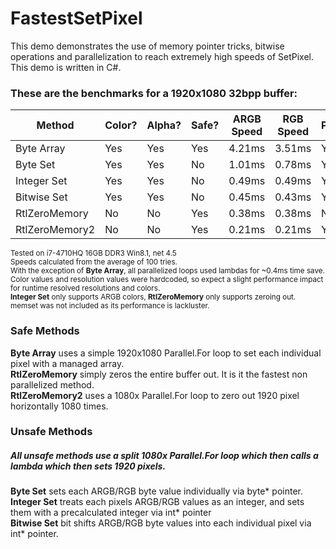 # FastestSetPixel
This demo demonstrates the use of memory pointer tricks, bitwise operations and parallelization to reach extremely high speeds of SetPixel. This demo is written in C#.

### These are the benchmarks for a 1920x1080 32bpp buffer:
| Method        | Color?        | Alpha?        | Safe?         | ARGB Speed    | RGB Speed     | Parallel.For? |
| ------------- | ------------- | ------------- | ------------- | ------------- | ------------- | ------------- |
| Byte Array    | Yes           | Yes           | Yes           | 4.21ms        | 3.51ms        | Yes           |
| Byte Set      | Yes           | Yes           | No            | 1.01ms        | 0.78ms        | Yes           |
| Integer Set   | Yes           | Yes           | No            | 0.49ms        | 0.49ms        | Yes           |
| Bitwise Set   | Yes           | Yes           | No            | 0.45ms        | 0.43ms        | Yes           |
| RtlZeroMemory | No            | No            | Yes           | 0.38ms        | 0.38ms        | No            |
| RtlZeroMemory2 | No           | No            | Yes           | 0.21ms        | 0.21ms        | Yes           |

<sub>Tested on i7-4710HQ 16GB DDR3 Win8.1, net 4.5<br/>
Speeds calculated from the average of 100 tries.<br/>
With the exception of **Byte Array**, all parallelized loops used lambdas for ~0.4ms time save.<br/>
Color values and resolution values were hardcoded, so expect a slight performance impact for runtime resolved resolutions and colors.<br/>
**Integer Set** only supports ARGB colors, **RtlZeroMemory** only supports zeroing out.<br/>
memset was not included as its performance is lackluster.
</sub>

### Safe Methods
**Byte Array** uses a simple 1920x1080 Parallel.For loop to set each individual pixel with a managed array.<br/>
**RtlZeroMemory** simply zeros the entire buffer out. It is it the fastest non parallelized method.<br/>
**RtlZeroMemory2** uses a 1080x Parallel.For loop to zero out 1920 pixel horizontally 1080 times.

### Unsafe Methods
##### All unsafe methods use a split 1080x Parallel.For loop which then calls a lambda which then sets 1920 pixels.
**Byte Set** sets each ARGB/RGB byte value individually via byte* pointer.<br/>
**Integer Set** treats each pixels ARGB/RGB values as an integer, and sets them with a precalculated integer via int* pointer<br/>
**Bitwise Set** bit shifts ARGB/RGB byte values into each individual pixel via int* pointer.<br/>

